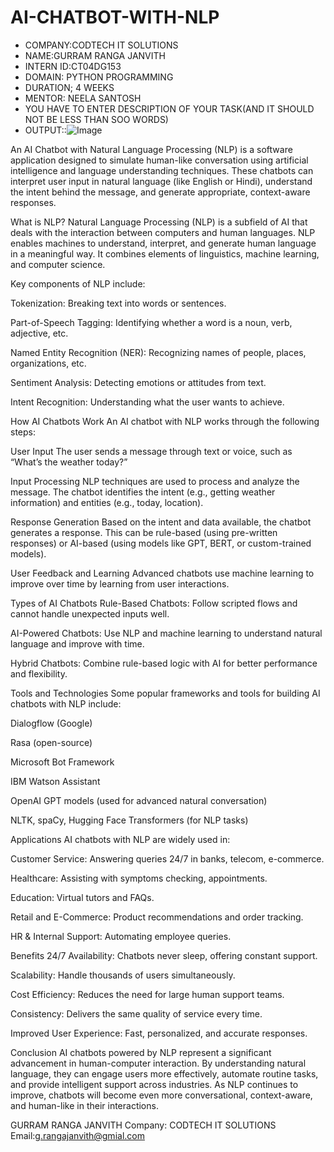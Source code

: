 # AI-CHATBOT-WITH-NLP
* COMPANY:CODTECH IT SOLUTIONS
* NAME:GURRAM RANGA JANVITH
* INTERN ID:CT04DG153
* DOMAIN: PYTHON PROGRAMMING
* DURATION; 4 WEEKS
* MENTOR: NEELA SANTOSH
* YOU HAVE TO ENTER DESCRIPTION OF YOUR TASK(AND IT SHOULD NOT BE LESS THAN SOO WORDS)
* OUTPUT::![Image](https://github.com/user-attachments/assets/d4b8668f-3d28-4911-bf43-6dacd567dd6e)

An AI Chatbot with Natural Language Processing (NLP) is a software application designed to simulate human-like conversation using artificial intelligence and language understanding techniques. These chatbots can interpret user input in natural language (like English or Hindi), understand the intent behind the message, and generate appropriate, context-aware responses.

What is NLP?
Natural Language Processing (NLP) is a subfield of AI that deals with the interaction between computers and human languages. NLP enables machines to understand, interpret, and generate human language in a meaningful way. It combines elements of linguistics, machine learning, and computer science.

Key components of NLP include:

Tokenization: Breaking text into words or sentences.

Part-of-Speech Tagging: Identifying whether a word is a noun, verb, adjective, etc.

Named Entity Recognition (NER): Recognizing names of people, places, organizations, etc.

Sentiment Analysis: Detecting emotions or attitudes from text.

Intent Recognition: Understanding what the user wants to achieve.

How AI Chatbots Work
An AI chatbot with NLP works through the following steps:

User Input
The user sends a message through text or voice, such as “What’s the weather today?”

Input Processing
NLP techniques are used to process and analyze the message. The chatbot identifies the intent (e.g., getting weather information) and entities (e.g., today, location).

Response Generation
Based on the intent and data available, the chatbot generates a response. This can be rule-based (using pre-written responses) or AI-based (using models like GPT, BERT, or custom-trained models).

User Feedback and Learning
Advanced chatbots use machine learning to improve over time by learning from user interactions.

Types of AI Chatbots
Rule-Based Chatbots: Follow scripted flows and cannot handle unexpected inputs well.

AI-Powered Chatbots: Use NLP and machine learning to understand natural language and improve with time.

Hybrid Chatbots: Combine rule-based logic with AI for better performance and flexibility.

Tools and Technologies
Some popular frameworks and tools for building AI chatbots with NLP include:

Dialogflow (Google)

Rasa (open-source)

Microsoft Bot Framework

IBM Watson Assistant

OpenAI GPT models (used for advanced natural conversation)

NLTK, spaCy, Hugging Face Transformers (for NLP tasks)

Applications
AI chatbots with NLP are widely used in:

Customer Service: Answering queries 24/7 in banks, telecom, e-commerce.

Healthcare: Assisting with symptoms checking, appointments.

Education: Virtual tutors and FAQs.

Retail and E-Commerce: Product recommendations and order tracking.

HR & Internal Support: Automating employee queries.

Benefits
24/7 Availability: Chatbots never sleep, offering constant support.

Scalability: Handle thousands of users simultaneously.

Cost Efficiency: Reduces the need for large human support teams.

Consistency: Delivers the same quality of service every time.

Improved User Experience: Fast, personalized, and accurate responses.

Conclusion
AI chatbots powered by NLP represent a significant advancement in human-computer interaction. By understanding natural language, they can engage users more effectively, automate routine tasks, and provide intelligent support across industries. As NLP continues to improve, chatbots will become even more conversational, context-aware, and human-like in their interactions.

GURRAM RANGA JANVITH
Company: CODTECH IT SOLUTIONS
Email:g.rangajanvith@gmial.com

